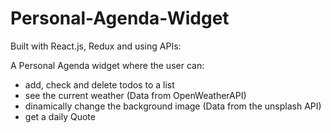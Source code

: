# Personal-Agenda-Widget

Built with React.js, Redux and using APIs:
 
A Personal Agenda widget where the user can:
* add, check and delete todos to a list
* see the current weather (Data from OpenWeatherAPI)
* dinamically change the background image (Data from the unsplash API)
* get a daily Quote
